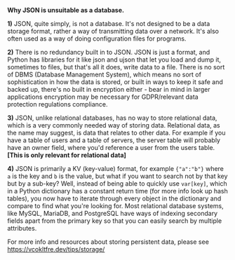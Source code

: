 **__Why JSON is unsuitable as a database.__**

**1)** JSON, quite simply, is not a database. It's not designed to be a data storage format, rather a way of transmitting data over a network. It's also often used as a way of doing configuration files for programs.

**2)** There is no redundancy built in to JSON. JSON is just a format, and Python has libraries for it like json and ujson that let you load and dump it, sometimes to files, but that's all it does, write data to a file. There is no sort of DBMS (Database Management System), which means no sort of sophistication in how the data is stored, or built in ways to keep it safe and backed up, there's no built in encryption either - bear in mind in larger applications encryption may be necessary for GDPR/relevant data protection regulations compliance.

**3)** JSON, unlike relational databases, has no way to store relational data, which is a very commonly needed way of storing data. Relational data, as the name may suggest, is data that relates to other data. For example if you have a table of users and a table of servers, the server table will probably have an owner field, where you'd reference a user from the users table. **[This is only relevant for relational data]**

**4)** JSON is primarily a KV (key-value) format, for example `{"a":"b"}` where `a` is the key and `b` is the value, but what if you want to search not by that key but by a sub-key? Well, instead of being able to quickly use `var[key]`, which in a Python dictionary has a constant return time (for more info look up hash tables), you now have to iterate through every object in the dictionary and compare to find what you're looking for. Most relational database systems, like MySQL, MariaDB, and PostgreSQL have ways of indexing secondary fields apart from the primary key so that you can easily search by multiple attributes.

For more info and resources about storing persistent data, please see <https://vcokltfre.dev/tips/storage/>
